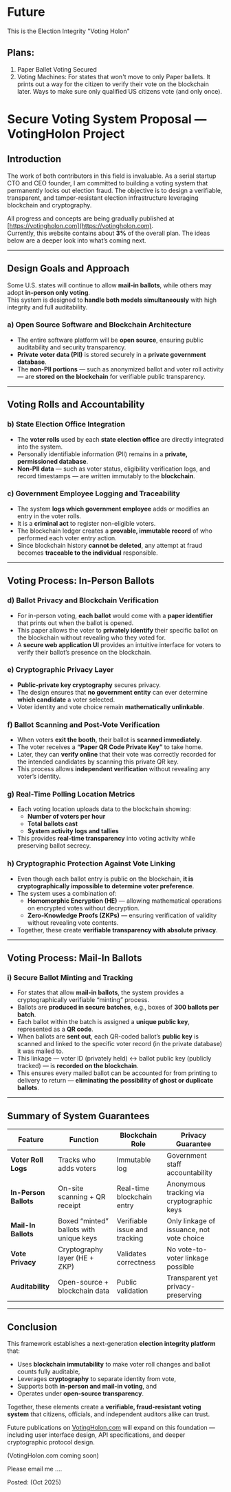 # Future  

This is the Election Integrity "Voting Holon" 
## Plans:
1. Paper Ballet Voting Secured
1. Voting Machines: For states that won't move to only Paper ballets.  It prints out a way for the citizen to verify their vote on the blockchain later. Ways to make sure only qualified US citizens vote (and only once).


# Secure Voting System Proposal — VotingHolon Project

## Introduction

The work of both contributors in this field is invaluable. As a serial startup CTO and CEO founder, I am committed to building a voting system that permanently locks out election fraud. The objective is to design a verifiable, transparent, and tamper-resistant election infrastructure leveraging blockchain and cryptography.  

All progress and concepts are being gradually published at [https://votingholon.com](https://votingholon.com).  
Currently, this website contains about **3%** of the overall plan. The ideas below are a deeper look into what’s coming next.

---

## Design Goals and Approach

Some U.S. states will continue to allow **mail-in ballots**, while others may adopt **in-person only voting**.  
This system is designed to **handle both models simultaneously** with high integrity and full auditability.

### a) Open Source Software and Blockchain Architecture

- The entire software platform will be **open source**, ensuring public auditability and security transparency.  
- **Private voter data (PII)** is stored securely in a **private government database**.  
- The **non-PII portions** — such as anonymized ballot and voter roll activity — are **stored on the blockchain** for verifiable public transparency.  

---

## Voting Rolls and Accountability

### b) State Election Office Integration

- The **voter rolls** used by each **state election office** are directly integrated into the system.  
- Personally identifiable information (PII) remains in a **private, permissioned database**.  
- **Non-PII data** — such as voter status, eligibility verification logs, and record timestamps — are written immutably to the **blockchain**.

### c) Government Employee Logging and Traceability

- The system **logs which government employee** adds or modifies an entry in the voter rolls.  
- It is a **criminal act** to register non-eligible voters.  
- The blockchain ledger creates a **provable, immutable record** of who performed each voter entry action.  
- Since blockchain history **cannot be deleted**, any attempt at fraud becomes **traceable to the individual** responsible.

---

## Voting Process: In-Person Ballots

### d) Ballot Privacy and Blockchain Verification

- For in-person voting, **each ballot** would come with a **paper identifier** that prints out when the ballot is opened.  
- This paper allows the voter to **privately identify** their specific ballot on the blockchain without revealing who they voted for.  
- A **secure web application UI** provides an intuitive interface for voters to verify their ballot’s presence on the blockchain.

### e) Cryptographic Privacy Layer

- **Public-private key cryptography** secures privacy.  
- The design ensures that **no government entity** can ever determine **which candidate** a voter selected.  
- Voter identity and vote choice remain **mathematically unlinkable**.

### f) Ballot Scanning and Post-Vote Verification

- When voters **exit the booth**, their ballot is **scanned immediately**.  
- The voter receives a **“Paper QR Code Private Key”** to take home.  
- Later, they can **verify online** that their vote was correctly recorded for the intended candidates by scanning this private QR key.  
- This process allows **independent verification** without revealing any voter’s identity.

### g) Real-Time Polling Location Metrics

- Each voting location uploads data to the blockchain showing:  
  - **Number of voters per hour**  
  - **Total ballots cast**  
  - **System activity logs and tallies**  
- This provides **real-time transparency** into voting activity while preserving ballot secrecy.

### h) Cryptographic Protection Against Vote Linking

- Even though each ballot entry is public on the blockchain, **it is cryptographically impossible to determine voter preference**.  
- The system uses a combination of:
  - **Homomorphic Encryption (HE)** — allowing mathematical operations on encrypted votes without decryption.
  - **Zero-Knowledge Proofs (ZKPs)** — ensuring verification of validity without revealing vote contents.  
- Together, these create **verifiable transparency with absolute privacy**.

---

## Voting Process: Mail-In Ballots

### i) Secure Ballot Minting and Tracking

- For states that allow **mail-in ballots**, the system provides a cryptographically verifiable “minting” process.  
- Ballots are **produced in secure batches**, e.g., boxes of **300 ballots per batch**.  
- Each ballot within the batch is assigned a **unique public key**, represented as a **QR code**.  
- When ballots are **sent out**, each QR-coded ballot’s **public key** is scanned and linked to the specific voter record (in the private database) it was mailed to.  
- This linkage — voter ID (privately held) ↔ ballot public key (publicly tracked) — is **recorded on the blockchain**.  
- This ensures every mailed ballot can be accounted for from printing to delivery to return — **eliminating the possibility of ghost or duplicate ballots**.

---

## Summary of System Guarantees

| **Feature** | **Function** | **Blockchain Role** | **Privacy Guarantee** |
|--------------|---------------|----------------------|------------------------|
| **Voter Roll Logs** | Tracks who adds voters | Immutable log | Government staff accountability |
| **In-Person Ballots** | On-site scanning + QR receipt | Real-time blockchain entry | Anonymous tracking via cryptographic keys |
| **Mail-In Ballots** | Boxed “minted” ballots with unique keys | Verifiable issue and tracking | Only linkage of issuance, not vote choice |
| **Vote Privacy** | Cryptography layer (HE + ZKP) | Validates correctness | No vote-to-voter linkage possible |
| **Auditability** | Open-source + blockchain data | Public validation | Transparent yet privacy-preserving |

---

## Conclusion

This framework establishes a next-generation **election integrity platform** that:
- Uses **blockchain immutability** to make voter roll changes and ballot counts fully auditable,  
- Leverages **cryptography** to separate identity from vote,  
- Supports both **in-person and mail-in voting**, and  
- Operates under **open-source transparency**.

Together, these elements create a **verifiable, fraud-resistant voting system** that citizens, officials, and independent auditors alike can trust.  

Future publications on [VotingHolon.com](https://votingholon.com) will expand on this foundation — including user interface design, API specifications, and deeper cryptographic protocol design.  





(VotingHolon.com coming soon)   

Please email me ....



Posted: (Oct 2025)